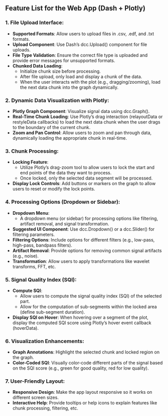 
## Feature List for the Web App (Dash + Plotly)

### 1. File Upload Interface:

- **Supported Formats**: Allow users to upload files in .csv, .edf, and .txt formats.
- **Upload Component**: Use Dash’s dcc.Upload() component for file uploads.
- **File Type Validation**: Ensure the correct file type is uploaded and provide error messages for unsupported formats.
- **Chunked Data Loading**:
    - Initialize chunk size before processing.
    - After file upload, only load and display a chunk of the data.
    - When the user interacts with the plot (e.g., dragging/zooming), load the next data chunk into the graph dynamically.

### 2. Dynamic Data Visualization with Plotly:

- **Plotly Graph Component**: Visualize signal data using dcc.Graph().
- **Real-Time Chunk Loading**: Use Plotly’s drag interaction (relayoutData or restyleData callbacks) to load the next data chunk when the user drags to the boundary of the current chunk.
- **Zoom and Pan Control**: Allow users to zoom and pan through data, dynamically loading the appropriate chunk in real-time.

### 3. Chunk Processing:

- **Locking Feature**:
    - Utilize Plotly’s drag-zoom tool to allow users to lock the start and end points of the data they want to process.
    - Once locked, only the selected data segment will be processed.
- **Display Lock Controls**: Add buttons or markers on the graph to allow users to reset or modify the lock points.

### 4. Processing Options (Dropdown or Sidebar):

- **Dropdown Menu**:
    - A dropdown menu (or sidebar) for processing options like filtering, artifact removal, and signal transformation.
- **Suggested UI Component**: Use dcc.Dropdown() or a dcc.Slider() for filtering parameters.
- **Filtering Options**: Include options for different filters (e.g., low-pass, high-pass, bandpass filters).
- **Artifact Removal**: Provide options for removing common signal artifacts (e.g., noise).
- **Transformation**: Allow users to apply transformations like wavelet transforms, FFT, etc.

### 5. Signal Quality Index (SQI):

- **Compute SQI**:
    - Allow users to compute the signal quality index (SQI) of the selected part.
    - Allow for the computation of sub-segments within the locked area (define sub-segment duration).
- **Display SQI on Hover**: When hovering over a segment of the plot, display the computed SQI score using Plotly’s hover event callback (hoverData).

### 6. Visualization Enhancements:

- **Graph Annotations**: Highlight the selected chunk and locked region on the graph.
- **Color-Coded SQI**: Visually color-code different parts of the signal based on the SQI score (e.g., green for good quality, red for low quality).

### 7. User-Friendly Layout:

- **Responsive Design**: Make the app layout responsive so it works on different screen sizes.
- **Interactive Help**: Provide tooltips or help icons to explain features like chunk processing, filtering, etc.